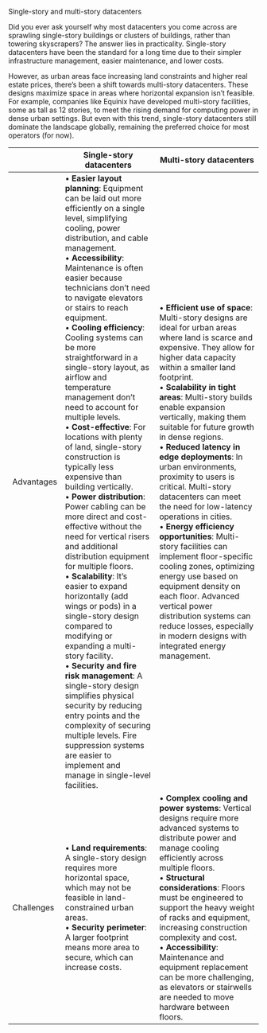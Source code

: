 Single-story and multi-story datacenters

Did you ever ask yourself why most datacenters you come across are sprawling single-story buildings or clusters of buildings, rather than towering skyscrapers? The answer lies in practicality. Single-story datacenters have been the standard for a long time due to their simpler infrastructure management, easier maintenance, and lower costs.

However, as urban areas face increasing land constraints and higher real estate prices, there’s been a shift towards multi-story datacenters. These designs maximize space in areas where horizontal expansion isn’t feasible. For example, companies like Equinix have developed multi-story facilities, some as tall as 12 stories, to meet the rising demand for computing power in dense urban settings.
But even with this trend, single-story datacenters still dominate the landscape globally, remaining the preferred choice for most operators (for now).

|  | Single-story datacenters | Multi-story datacenters |
| - | - | - |
| Advantages | • **Easier layout planning**: Equipment can be laid out more efficiently on a single level, simplifying cooling, power distribution, and cable management.<br>• **Accessibility**: Maintenance is often easier because technicians don’t need to navigate elevators or stairs to reach equipment.<br>• **Cooling efficiency**: Cooling systems can be more straightforward in a single-story layout, as airflow and temperature management don’t need to account for multiple levels.<br>• **Cost-effective**: For locations with plenty of land, single-story construction is typically less expensive than building vertically.<br>• **Power distribution**: Power cabling can be more direct and cost-effective without the need for vertical risers and additional distribution equipment for multiple floors.<br>• **Scalability**: It’s easier to expand horizontally (add wings or pods) in a single-story design compared to modifying or expanding a multi-story facility.<br>• **Security and fire risk management**: A single-story design simplifies physical security by reducing entry points and the complexity of securing multiple levels. Fire suppression systems are easier to implement and manage in single-level facilities. | • **Efficient use of space**: Multi-story designs are ideal for urban areas where land is scarce and expensive. They allow for higher data capacity within a smaller land footprint.<br>• **Scalability in tight areas**: Multi-story builds enable expansion vertically, making them suitable for future growth in dense regions.<br>• **Reduced latency in edge deployments**: In urban environments, proximity to users is critical. Multi-story datacenters can meet the need for low-latency operations in cities.<br>• **Energy efficiency opportunities**: Multi-story facilities can implement floor-specific cooling zones, optimizing energy use based on equipment density on each floor. Advanced vertical power distribution systems can reduce losses, especially in modern designs with integrated energy management. |
| Challenges | • **Land requirements**: A single-story design requires more horizontal space, which may not be feasible in land-constrained urban areas.<br>• **Security perimeter**: A larger footprint means more area to secure, which can increase costs. | • **Complex cooling and power systems**: Vertical designs require more advanced systems to distribute power and manage cooling efficiently across multiple floors.<br>• **Structural considerations**: Floors must be engineered to support the heavy weight of racks and equipment, increasing construction complexity and cost.<br>• **Accessibility**: Maintenance and equipment replacement can be more challenging, as elevators or stairwells are needed to move hardware between floors. |
